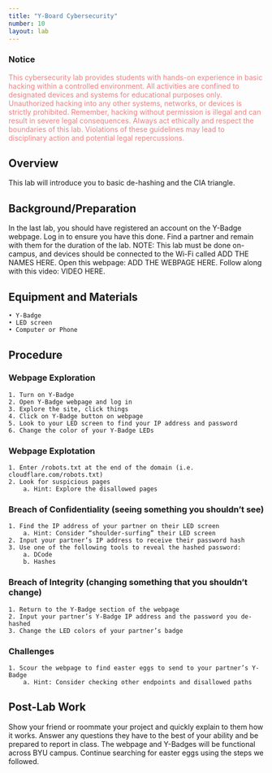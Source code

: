 ```yaml
---
title: "Y-Board Cybersecurity"
number: 10
layout: lab
---
```


<!-- There is no dynamic figures script on this page, as there are no elements. If you add elements, please go to another page and copy the notice and script at the top and bottom of the page, to keep the formatting of figures consistent. -->

### Notice

<span style="color:LightCoral">This cybersecurity lab provides students with hands-on experience in basic hacking within a controlled environment. All activities are confined to designated devices and systems for educational purposes only. Unauthorized hacking into any other systems, networks, or devices is strictly prohibited.
Remember, hacking without permission is illegal and can result in severe legal consequences. Always act ethically and respect the boundaries of this lab. Violations of these guidelines may lead to disciplinary action and potential legal repercussions.</span>

## Overview

This lab will introduce you to basic de-hashing and the CIA triangle. 

## Background/Preparation

In the last lab, you should have registered an account on the Y-Badge webpage. Log in to ensure you have this done. Find a partner and remain with them for the duration of the lab. NOTE: This lab must be done on-campus, and devices should be connected to the Wi-Fi called ADD THE NAMES HERE.
Open this webpage: ADD THE WEBPAGE HERE. Follow along with this video: VIDEO HERE.

## Equipment and Materials

    • Y-Badge
    • LED screen
    • Computer or Phone

## Procedure

### Webpage Exploration

    1. Turn on Y-Badge 
    2. Open Y-Badge webpage and log in
    3. Explore the site, click things
    4. Click on Y-Badge button on webpage
    5. Look to your LED screen to find your IP address and password
    6. Change the color of your Y-Badge LEDs

### Webpage Explotation

    1. Enter /robots.txt at the end of the domain (i.e. cloudflare.com/robots.txt)
    2. Look for suspicious pages
        a. Hint: Explore the disallowed pages

### Breach of Confidentiality (seeing something you shouldn’t see)

    1. Find the IP address of your partner on their LED screen
        a. Hint: Consider “shoulder-surfing” their LED screen
    2. Input your partner’s IP address to receive their password hash
    3. Use one of the following tools to reveal the hashed password: 
        a. DCode
        b. Hashes
    
### Breach of Integrity (changing something that you shouldn’t change)

    1. Return to the Y-Badge section of the webpage
    2. Input your partner’s Y-Badge IP address and the password you de-hashed
    3. Change the LED colors of your partner’s badge

### Challenges

    1. Scour the webpage to find easter eggs to send to your partner’s Y-Badge 
        a. Hint: Consider checking other endpoints and disallowed paths

## Post-Lab Work

Show your friend or roommate your project and quickly explain to them how it works. Answer any questions they have to the best of your ability and be prepared to report in class.
The webpage and Y-Badges will be functional across BYU campus. Continue searching for easter eggs using the steps we followed. 
